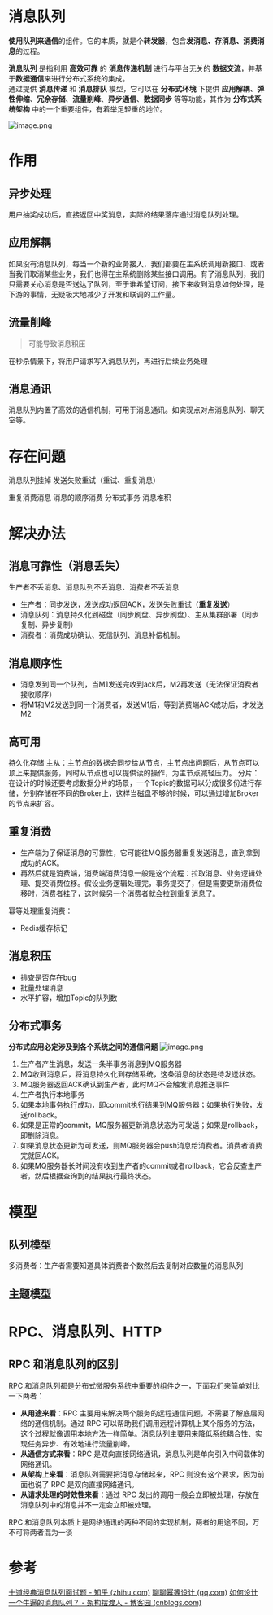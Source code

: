 
# 消息队列
**使用队列来通信**的组件。它的本质，就是个**转发器**，包含**发消息、存消息、消费消息**的过程。

**消息队列** 是指利用 **高效可靠** 的 **消息传递机制** 进行与平台无关的 **数据交流**，并基于**数据通信**来进行分布式系统的集成。  
通过提供 **消息传递** 和 **消息排队** 模型，它可以在 **分布式环境** 下提供 **应用解耦**、**弹性伸缩**、**冗余存储**、**流量削峰**、**异步通信**、**数据同步** 等等功能，其作为 **分布式系统架构** 中的一个重要组件，有着举足轻重的地位。

![image.png](https://cdn.jsdelivr.net/gh/destiny0118/picgo/pic2023/202404291638324.png)

# 作用

## 异步处理
用户抽奖成功后，直接返回中奖消息，实际的结果落库通过消息队列处理。

## 应用解耦
如果没有消息队列，每当一个新的业务接入，我们都要在主系统调用新接口、或者当我们取消某些业务，我们也得在主系统删除某些接口调用。有了消息队列，我们只需要关心消息是否送达了队列，至于谁希望订阅，接下来收到消息如何处理，是下游的事情，无疑极大地减少了开发和联调的工作量。


## 流量削峰
>可能导致消息积压

在秒杀情景下，将用户请求写入消息队列，再进行后续业务处理


## 消息通讯
消息队列内置了高效的通信机制，可用于消息通讯。如实现点对点消息队列、聊天室等。



# 存在问题
消息队列挂掉
发送失败重试（重试、重复消息）

重复消费消息
消息的顺序消费
分布式事务
消息堆积


# 解决办法
## 消息可靠性（消息丢失）
生产者不丢消息、消息队列不丢消息、消费者不丢消息
- 生产者：同步发送，发送成功返回ACK，发送失败重试（**重复发送**）
- 消息队列：消息持久化到磁盘（同步刷盘、异步刷盘）、主从集群部署（同步复制、异步复制）
- 消费者：消费成功确认、死信队列、消息补偿机制。

## 消息顺序性
- 消息发到同一个队列，当M1发送完收到ack后，M2再发送（无法保证消费者接收顺序）
- 将M1和M2发送到同一个消费者，发送M1后，等到消费端ACK成功后，才发送M2

## 高可用
持久化存储
主从：主节点的数据会同步给从节点，主节点出问题后，从节点可以顶上来提供服务，同时从节点也可以提供读的操作，为主节点减轻压力。
分片：在设计的时候还要考虑数据分片的场景，一个Topic的数据可以分成很多份进行存储，分别存储在不同的Broker上，这样当磁盘不够的时候，可以通过增加Broker的节点来扩容。

## 重复消费
- 生产端为了保证消息的可靠性，它可能往MQ服务器重复发送消息，直到拿到成功的ACK。
- 再然后就是消费端，消费端消费消息一般是这个流程：拉取消息、业务逻辑处理、提交消费位移。假设业务逻辑处理完，事务提交了，但是需要更新消费位移时，消费者挂了，这时候另一个消费者就会拉到重复消息了。

幂等处理重复消费：
- Redis缓存标记

## 消息积压
- 排查是否存在bug
- 批量处理消息
- 水平扩容，增加Topic的队列数



## 分布式事务
**分布式应用必定涉及到各个系统之间的通信问题**
![image.png](https://cdn.jsdelivr.net/gh/destiny0118/picgo/pic2023/202404291641487.png)
1. 生产者产生消息，发送一条半事务消息到MQ服务器
2. MQ收到消息后，将消息持久化到存储系统，这条消息的状态是待发送状态。
3. MQ服务器返回ACK确认到生产者，此时MQ不会触发消息推送事件
4. 生产者执行本地事务
5. 如果本地事务执行成功，即commit执行结果到MQ服务器；如果执行失败，发送rollback。
6. 如果是正常的commit，MQ服务器更新消息状态为可发送；如果是rollback，即删除消息。
7. 如果消息状态更新为可发送，则MQ服务器会push消息给消费者。消费者消费完就回ACK。
8. 如果MQ服务器长时间没有收到生产者的commit或者rollback，它会反查生产者，然后根据查询到的结果执行最终状态。


# 模型
## 队列模型
多消费者：生产者需要知道具体消费者个数然后去复制对应数量的消息队列

## 主题模型


# RPC、消息队列、HTTP
## RPC 和消息队列的区别
RPC 和消息队列都是分布式微服务系统中重要的组件之一，下面我们来简单对比一下两者：

- **从用途来看**：RPC 主要用来解决两个服务的远程通信问题，不需要了解底层网络的通信机制。通过 RPC 可以帮助我们调用远程计算机上某个服务的方法，这个过程就像调用本地方法一样简单。消息队列主要用来降低系统耦合性、实现任务异步、有效地进行流量削峰。
- **从通信方式来看**：RPC 是双向直接网络通讯，消息队列是单向引入中间载体的网络通讯。
- **从架构上来看**：消息队列需要把消息存储起来，RPC 则没有这个要求，因为前面也说了 RPC 是双向直接网络通讯。
- **从请求处理的时效性来看**：通过 RPC 发出的调用一般会立即被处理，存放在消息队列中的消息并不一定会立即被处理。

RPC 和消息队列本质上是网络通讯的两种不同的实现机制，两者的用途不同，万不可将两者混为一谈



# 参考
[十道经典消息队列面试题 - 知乎 (zhihu.com)](https://zhuanlan.zhihu.com/p/471374718)
[聊聊幂等设计 (qq.com)](https://mp.weixin.qq.com/s?__biz=MzkyMzU5Mzk1NQ==&mid=2247506349&idx=1&sn=47b8ae3a94176440a6e5d5ad3505b4f3&source=41#wechat_redirect)
[如何设计一个牛逼的消息队列？ - 架构摆渡人 - 博客园 (cnblogs.com)](https://www.cnblogs.com/jiagoubaiduren/p/16213891.html)